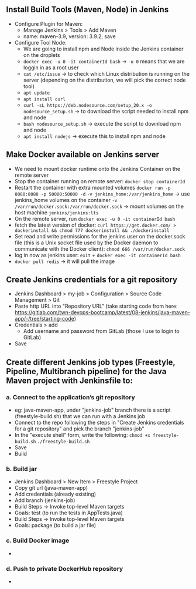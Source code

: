 ## Install Build Tools (Maven, Node) in Jenkins
- Configure Plugin for Maven:
  - Manage Jenkins > Tools > Add Maven
  - name: maven-3.9, version: 3.9.2, save
- Configure Tool Node:
  - We are going to install npm and Node inside the Jenkins container on the droplets
  - ``docker exec -u 0 -it containerId bash`` -> ``-u 0`` means that we are loggin in as a root user
  - ``cat /etc/issue`` -> to check which Linux distribution is running on the server (depending on the distribution, we will pick the correct node tool)
  - ``apt update``
  - ``apt install curl``
  - ``curl -sL https://deb.nodesource.com/setup_20.x -o nodesource_setup.sh`` -> to download the script needed to install npm and node
  - ``bash nodesource_setup.sh`` -> execute the script to download npm and node
  - ``apt install nodejs`` -> execute this to install npm and node

## Make Docker available on Jenkins server
- We need to mount docker runtime onto the Jenkins Container on the remote server
- Stop the container running on remote server: ``docker stop containerId``
- Restart the container with extra mounted volumes ``docker run -p 8080:8080 -p 50000:50000 -d``
  ``-v jenkins_home:/var/jenkins_home`` -> use jenkins_home volumes on the container
  ``-v /var/run/docker.sock:/var/run/docker.sock`` -> mount volumes on the host machine
  ``jenkins/jenkins:lts``
- On the remote server, run ``docker exec -u 0 -it containerId bash``
- fetch the latest version of docker:
  ``curl https://get.docker.com/ > dockerinstall && chmod 777 dockerinstall && ./dockerinstall``
- Set read and write permissions for the jenkins user on the docker.sock file (this is a Unix socket file used by the Docker daemon to communicate with the Docker client):
  ``chmod 666 /var/run/docker.sock``
- log in now as jenkins user: ``exit`` + ``docker exec -it containerId bash``
- ``docker pull redis`` -> it will pull the image

## Create Jenkins credentials for a git repository
- Jenkins Dashboard > my-job > Configuration > Source Code Management > Git
- Paste http URL into "Repository URL" (take starting code from here: https://gitlab.com/twn-devops-bootcamp/latest/08-jenkins/java-maven-app/-/tree/starting-code)
- Credentials > add
  - Add username and password from GitLab (those I use to login to GitLab)
- Save

## Create different Jenkins job types (Freestyle, Pipeline, Multibranch pipeline) for the Java Maven project with Jenkinsfile to:

### a. Connect to the application’s git repository
- eg: java-maven-app, under "jenkins-job" branch there is a script (freestyle-build.sh) that we can run with a Jenkins job
- Connect to the repo following the steps in "Create Jenkins credentials for a git repository" and pick the branch "jenkins-job"
- In the "execute shell" form, write the following:
  ``chmod +x freestyle-build.sh``
  ``./freestyle-build.sh``
- Save
- Build

### b. Build jar
- Jenkins Dashboard > New Item > Freestyle Project
- Copy git url (java-maven-app)
- Add credentials (already existing)
- Add branch (jenkins-job)
- Build Steps -> Invoke top-level Maven targets
- Goals: test (to run the tests in AppTests.java)
- Build Steps -> Invoke top-level Maven targets
- Goals: package (to build a jar file)

### c. Build Docker image
- 

### d. Push to private DockerHub repository
-
